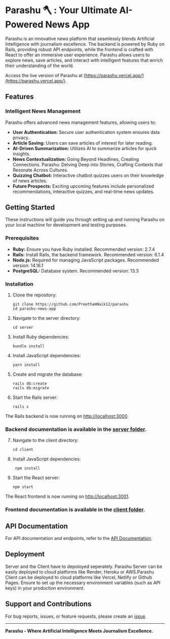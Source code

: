 # Parashu 🪓 : Your Ultimate AI-Powered News App

Parashu is an innovative news platform that seamlessly blends Artificial Intelligence with journalism excellence. The backend is powered by Ruby on Rails, providing robust API endpoints, while the frontend is crafted with React to offer an immersive user experience. Parashu allows users to explore news, save articles, and interact with intelligent features that enrich their understanding of the world.

Access the live version of Parashu at [https://parashu.vercel.app/](https://parashu.vercel.app/).

## Features

### Intelligent News Management

Parashu offers advanced news management features, allowing users to:

- **User Authentication:** Secure user authentication system ensures data privacy.
- **Article Saving:** Users can save articles of interest for later reading.
- **AI-Driven Summarization:** Utilizes AI to summarize articles for quick insights.
- **News Contextualization:** Going Beyond Headlines, Creating Connections. Parashu: Delving Deep into Stories, Crafting Contexts that Resonate Across Cultures.
- **Quizzing Chatbot:** Interactive chatbot quizzes users on their knowledge of news articles.
- **Future Prospects:** Exciting upcoming features include personalized recommendations, interactive quizzes, and real-time news updates.

## Getting Started

These instructions will guide you through setting up and running Parashu on your local machine for development and testing purposes.

### Prerequisites

- **Ruby:** Ensure you have Ruby installed. Recommended version: 2.7.4
- **Rails:** Install Rails, the backend framework. Recommended version: 6.1.4
- **Node.js:** Required for managing JavaScript packages. Recommended version: 14.16.1
- **PostgreSQL:** Database system. Recommended version: 13.3

### Installation

1. Clone the repository:
   ```
   git clone https://github.com/PreethamNaik12/parashu
   cd parashu-news-app
   ```

2. Navigate to the server directory:
   ```
   cd server
   ```

3. Install Ruby dependencies:
   ```
   bundle install
   ```

4. Install JavaScript dependencies:
   ```
   yarn install
   ```

5. Create and migrate the database:
   ```
   rails db:create
   rails db:migrate
   ```

6. Start the Rails server:
   ```
   rails s
   ```

The Rails backend is now running on [http://localhost:3000](http://localhost:3000).
### Backend documentation is available in the [server folder](https://github.com/PreethamNaik12/parashu/tree/master/server).

7. Navigate to the client directory:
   ```
   cd client
   ```

8. Install JavaScript dependencies:
   ```
    npm install
    ```

9. Start the React server:
    ```
    npm start
    ```

The React frontend is now running on [http://localhost:3001](http://localhost:3001).
### Frontend documentation is available in the [client folder](https://github.com/PreethamNaik12/parashu/tree/master/client).

## API Documentation

For API documentation and endpoints, refer to the [API Documentation](https://www.postman.com/interstellar-comet-634512/workspace/bits/request/29242271-dda96ebe-6140-4add-ae1c-c99854a85a71).

## Deployment

Server and the Client have to depoloyed seperately.
Parashu Server can be easily deployed to cloud platforms like Render, Heroku or AWS.Parashu Client can be deployed to cloud platforms like Vercel, Netlify or Github Pages. 
Ensure to set up the necessary environment variables (such as API keys) in your production environment.

## Support and Contributions

For bug reports, issues, or feature requests, please create an [issue](https://github.com/PreethamNaik12/parashu/issues).

---


**Parashu - Where Artificial Intelligence Meets Journalism Excellence.**


